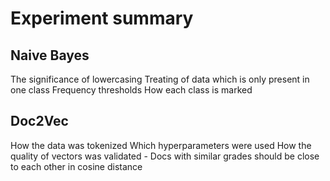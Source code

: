 # Experiment summary

## Naive Bayes

The significance of lowercasing
Treating of data which is only present in one class
Frequency thresholds
How each class is marked

## Doc2Vec

How the data was tokenized
Which hyperparameters were used
How the quality of vectors was validated
    - Docs with similar grades should be close to each other in cosine distance
